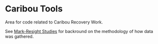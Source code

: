 # Caribou Tools
Area for code related to Caribou Recovery Work. 

See [Mark-Resight Studies](https://sites.warnercnr.colostate.edu/gwhite/wp-content/uploads/sites/73/2017/05/MARK_resight_help.pdf) for backround on the methodology of how data was gathered.
